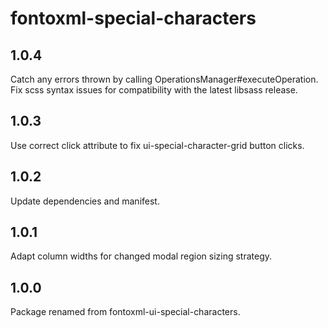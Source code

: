 # fontoxml-special-characters

## 1.0.4

Catch any errors thrown by calling OperationsManager#executeOperation.
Fix scss syntax issues for compatibility with the latest libsass release.

## 1.0.3

Use correct click attribute to fix ui-special-character-grid button clicks.

## 1.0.2

Update dependencies and manifest.

## 1.0.1

Adapt column widths for changed modal region sizing strategy.

## 1.0.0

Package renamed from fontoxml-ui-special-characters.
